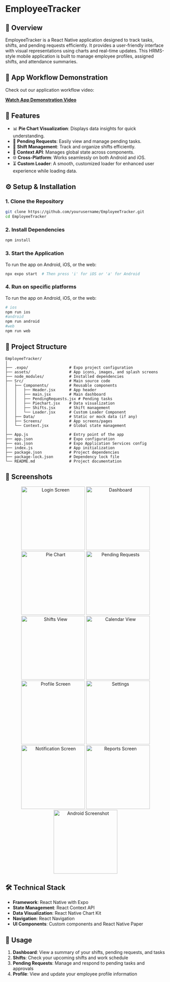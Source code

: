# EmployeeTracker

## 🚀 Overview

EmployeeTracker is a React Native application designed to track tasks, shifts, and pending requests efficiently. It provides a user-friendly interface with visual representations using charts and real-time updates. This HRMS-style mobile application is built to manage employee profiles, assigned shifts, and attendance summaries.

## 📱 App Workflow Demonstration

Check out our application workflow video:

[**Watch App Demonstration Video**](https://github.com/user-attachments/assets/94620c35-0891-496f-b9aa-b4de34d026a5)

## 🌟 Features

- 📊 **Pie Chart Visualization**: Displays data insights for quick understanding.
- 🔔 **Pending Requests**: Easily view and manage pending tasks.
- 📅 **Shift Management**: Track and organize shifts efficiently.
- 🔐 **Context API**: Manages global state across components.
- 🌐 **Cross-Platform**: Works seamlessly on both Android and iOS.
- ⏳ **Custom Loader**: A smooth, customized loader for enhanced user experience while loading data.

## ⚙️ Setup & Installation

### 1. Clone the Repository

```bash
git clone https://github.com/yourusername/EmployeeTracker.git
cd EmployeeTracker
```

### 2. Install Dependencies

```bash
npm install
```

### 3. Start the Application

To run the app on Android, iOS, or the web:

```bash
npx expo start  # Then press 'i' for iOS or 'a' for Android
```
### 4. Run on specific platforms

To run the app on Android, iOS, or the web:

```bash
# ios
npm run ios
#android
npm run android
#web
npm run web

```

## 📁 Project Structure

```
EmployeeTracker/
│
├── .expo/                  # Expo project configuration
├── assets/                 # App icons, images, and splash screens
├── node_modules/           # Installed dependencies
├── Src/                    # Main source code
│   ├── Components/         # Reusable components
│   │   ├── Header.jsx      # App header
│   │   ├── main.jsx        # Main dashboard
│   │   ├── PendingRequests.jsx # Pending tasks
│   │   ├── Piechart.jsx    # Data visualization
│   │   ├── Shifts.jsx      # Shift management
│   │   └── Loader.jsx      # Custom Loader Component
│   ├── Data/               # Static or mock data (if any)
│   ├── Screens/            # App screens/pages
│   └── Context.jsx         # Global state management
│
├── App.js                  # Entry point of the app
├── app.json                # Expo configuration
├── eas.json                # Expo Application Services config
├── index.js                # App initialization
├── package.json            # Project dependencies
├── package-lock.json       # Dependency lock file
└── README.md               # Project documentation
```

## 📱 Screenshots

<div align="center">
  <img src="https://github.com/user-attachments/assets/fa094353-f850-4a80-ab52-9a57f89a7d0b" width="200" alt="Login Screen"/>
  <img src="https://github.com/user-attachments/assets/48ed83f1-87a7-4df7-9db0-729f65ad377b" width="200" alt="Dashboard"/>
  <img src="https://github.com/user-attachments/assets/656877b4-d751-4f17-961c-acef0d847074" width="200" alt="Pie Chart"/>
  <img src="https://github.com/user-attachments/assets/e970a485-9de9-4045-a63c-72e2ff873e85" width="200" alt="Pending Requests"/>
</div>

<div align="center">
  <img src="https://github.com/user-attachments/assets/a594e993-fc0a-45d7-acb6-e4c4fbcc9753" width="200" alt="Shifts View"/>
  <img src="https://github.com/user-attachments/assets/a6f05cdc-761b-4e0a-9c4b-cb844d025568" width="200" alt="Calendar View"/>
  <img src="https://github.com/user-attachments/assets/ba60b8fd-76af-4cfb-a125-9a83798a6c09" width="200" alt="Profile Screen"/>
  <img src="https://github.com/user-attachments/assets/916cc3a5-5bc1-4b94-b1db-096792b45360" width="200" alt="Settings"/>
</div>

<div align="center">
  <img src="https://github.com/user-attachments/assets/43ef794f-acca-4280-9dce-ab093f440312" width="200" alt="Notification Screen"/>
  <img src="https://github.com/user-attachments/assets/0eca7afd-c937-4206-b4ab-ea67929b21a5" width="200" alt="Reports Screen"/>
  <img src="https://github.com/user-attachments/assets/4b1a7e43-4e22-4ee5-8401-649623418f66" width="200" alt="Android Screenshot"/>
</div>

## 🛠️ Technical Stack

- **Framework**: React Native with Expo
- **State Management**: React Context API
- **Data Visualization**: React Native Chart Kit
- **Navigation**: React Navigation
- **UI Components**: Custom components and React Native Paper

## 🔄 Usage
 
1. **Dashboard**: View a summary of your shifts, pending requests, and tasks
2. **Shifts**: Check your upcoming shifts and work schedule
3. **Pending Requests**: Manage and respond to pending tasks and approvals
4. **Profile**: View and update your employee profile information

